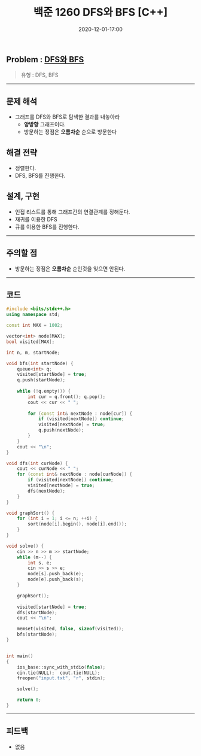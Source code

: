 ﻿---
title: 백준 1260 DFS와 BFS [C++]
date: 2020-12-01-17:00
categories:
- PS

tags:
- baekjoon
- PS
- Problem Solve
- DFS
- BFS

---

## Problem : [DFS와 BFS](https://www.acmicpc.net/problem/1260)
> 유형 : DFS, BFS

---


## 문제 해석
* 그래프를 DFS와 BFS로 탐색한 결과를 내놓아라
	* **양방향** 그래프이다.
	* 방문하는 정점은 **오름차순** 순으로 방문한다

## 해결 전략
* 정렬한다.
* DFS, BFS를 진행한다.

## 설계, 구현
* 인접 리스트를 통해 그래프간의 연결관계를 정해둔다.
* 재귀를 이용한 DFS
* 큐를 이용한 BFS를 진행한다.

---

## 주의할 점
* 방문하는 정점은 **오름차순** 순인것을 잊으면 안된다.

---

## 코드

```c++
#include <bits/stdc++.h>
using namespace std;

const int MAX = 1002;

vector<int> node[MAX];
bool visited[MAX];

int n, m, startNode;

void bfs(int startNode) {
    queue<int> q;
    visited[startNode] = true;
    q.push(startNode);
    
    while (!q.empty()) {
        int cur = q.front(); q.pop();
        cout << cur << " ";
        
        for (const int& nextNode : node[cur]) {
            if (visited[nextNode]) continue;
            visited[nextNode] = true;
            q.push(nextNode);
        }
    }
    cout << "\n";
}

void dfs(int curNode) {
    cout << curNode << " ";
    for (const int& nextNode : node[curNode]) {
        if (visited[nextNode]) continue;
        visited[nextNode] = true;
        dfs(nextNode);
    }
}

void graphSort() {
    for (int i = 1; i <= n; ++i) {
        sort(node[i].begin(), node[i].end());
    }
}

void solve() {
    cin >> n >> m >> startNode;
    while (m--) {
        int s, e;
        cin >> s >> e;
        node[s].push_back(e);
        node[e].push_back(s);
    }

    graphSort();
    
    visited[startNode] = true;
    dfs(startNode);
    cout << "\n";

    memset(visited, false, sizeof(visited));
    bfs(startNode);
}


int main()
{
    ios_base::sync_with_stdio(false);
    cin.tie(NULL);  cout.tie(NULL);
    freopen("input.txt", "r", stdin);

    solve();

    return 0;
}
```


---


## 피드백
* 없음